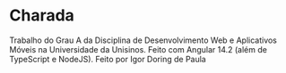 # Charada

Trabalho do Grau A da Disciplina de Desenvolvimento Web e Aplicativos Móveis na Universidade da Unisinos.
Feito com Angular 14.2 (além de TypeScript e NodeJS).
Feito por Igor Doring de Paula
